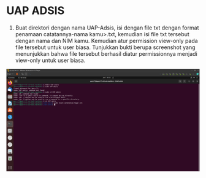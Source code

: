 # UAP ADSIS 

1. Buat direktori dengan nama UAP-Adsis, isi dengan file txt dengan format penamaan catatannya-nama kamu>.txt, kemudian isi file txt tersebut dengan nama dan NIM kamu. Kemudian atur permission view-only pada file tersebut untuk user biasa. Tunjukkan bukti berupa screenshot yang menunjukkan bahwa file tersebut berhasil diatur permissionnya menjadi view-only untuk user biasa.

![alt_text](https://github.com/garr007/UAP_Adsis/blob/main/image/Screenshot%202023-06-07%20005629.png?raw=true)
